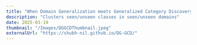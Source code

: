 ```yaml
---
title: "When Domain Generalization meets Generalized Category Discovery: An Adaptive Task-Arithmetic Driven Approach"
description: "Clusters seen/unseen classes in seen/unseen domains"
date: 2025-03-19
thumbnail: "/Images/DGGCDThumbnail.jpeg"
externalUrl: "https://shubh-nil.github.io/DG-GCD/" 
---
```


